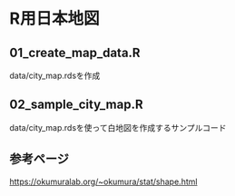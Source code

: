 # R用日本地図

## 01_create_map_data.R

data/city_map.rdsを作成

## 02_sample_city_map.R

data/city_map.rdsを使って白地図を作成するサンプルコード

## 参考ページ

https://okumuralab.org/~okumura/stat/shape.html

